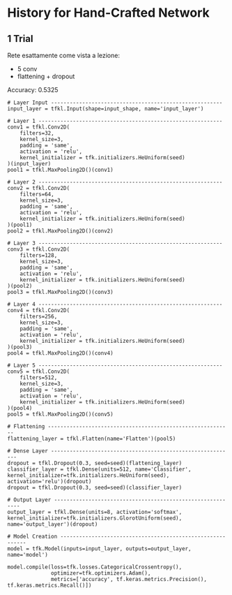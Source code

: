 # History for Hand-Crafted Network

## 1 Trial
Rete esattamente come vista a lezione:
+ 5 conv
+ flattening + dropout

Accuracy: 0.5325

    # Layer Input -------------------------------------------------------
    input_layer = tfkl.Input(shape=input_shape, name='input_layer')

    # Layer 1 -----------------------------------------------------------
    conv1 = tfkl.Conv2D(
        filters=32,
        kernel_size=3,
        padding = 'same',
        activation = 'relu',
        kernel_initializer = tfk.initializers.HeUniform(seed)
    )(input_layer)
    pool1 = tfkl.MaxPooling2D()(conv1)

    # Layer 2 -----------------------------------------------------------
    conv2 = tfkl.Conv2D(
        filters=64,
        kernel_size=3,
        padding = 'same',
        activation = 'relu',
        kernel_initializer = tfk.initializers.HeUniform(seed)
    )(pool1)
    pool2 = tfkl.MaxPooling2D()(conv2)

    # Layer 3 -----------------------------------------------------------
    conv3 = tfkl.Conv2D(
        filters=128,
        kernel_size=3,
        padding = 'same',
        activation = 'relu',
        kernel_initializer = tfk.initializers.HeUniform(seed)
    )(pool2)
    pool3 = tfkl.MaxPooling2D()(conv3)

    # Layer 4 -----------------------------------------------------------
    conv4 = tfkl.Conv2D(
        filters=256,
        kernel_size=3,
        padding = 'same',
        activation = 'relu',
        kernel_initializer = tfk.initializers.HeUniform(seed)
    )(pool3)
    pool4 = tfkl.MaxPooling2D()(conv4)

    # Layer 5 -----------------------------------------------------------
    conv5 = tfkl.Conv2D(
        filters=512,
        kernel_size=3,
        padding = 'same',
        activation = 'relu',
        kernel_initializer = tfk.initializers.HeUniform(seed)
    )(pool4)
    pool5 = tfkl.MaxPooling2D()(conv5)

    # Flattening -----------------------------------------------------------
    flattening_layer = tfkl.Flatten(name='Flatten')(pool5)

    # Dense Layer -----------------------------------------------------------
    dropout = tfkl.Dropout(0.3, seed=seed)(flattening_layer)
    classifier_layer = tfkl.Dense(units=512, name='Classifier', kernel_initializer=tfk.initializers.HeUniform(seed), activation='relu')(dropout)
    dropout = tfkl.Dropout(0.3, seed=seed)(classifier_layer)

    # Output Layer -----------------------------------------------------------
    output_layer = tfkl.Dense(units=8, activation='softmax', kernel_initializer=tfk.initializers.GlorotUniform(seed), name='output_layer')(dropout)

    # Model Creation -----------------------------------------------------------
    model = tfk.Model(inputs=input_layer, outputs=output_layer, name='model')

    model.compile(loss=tfk.losses.CategoricalCrossentropy(),
                  optimizer=tfk.optimizers.Adam(),
                  metrics=['accuracy', tf.keras.metrics.Precision(), tf.keras.metrics.Recall()])